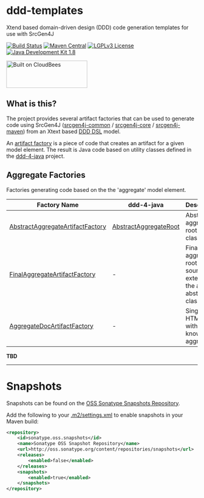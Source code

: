 ddd-templates
=============

Xtend based domain-driven design (DDD) code generation templates for use with SrcGen4J

[![Build Status](https://fuin-org.ci.cloudbees.com/job/ddd-templates/badge/icon)](https://fuin-org.ci.cloudbees.com/job/ddd-templates/)
[![Maven Central](https://maven-badges.herokuapp.com/maven-central/org.fuin.dsl.ddd/ddd-templates/badge.svg)](https://maven-badges.herokuapp.com/maven-central/org.fuin.dsl.ddd/ddd-templates/)
[![LGPLv3 License](http://img.shields.io/badge/license-LGPLv3-blue.svg)](https://www.gnu.org/licenses/lgpl.html)
[![Java Development Kit 1.8](https://img.shields.io/badge/JDK-1.8-green.svg)](http://www.oracle.com/technetwork/java/javase/downloads/jdk8-downloads-2133151.html)

<a href="https://fuin-org.ci.cloudbees.com/job/ddd-templates"><img src="http://www.fuin.org/images/Button-Built-on-CB-1.png" width="213" height="72" border="0" alt="Built on CloudBees"/></a>

What is this?
-------------
The project provides several artifact factories that can be used to generate code using SrcGen4J 
([srcgen4j-common](https://github.com/fuinorg/srcgen4j-common/) / [srcgen4j-core](https://github.com/fuinorg/srcgen4j-core/) / [srcgen4j-maven](https://github.com/fuinorg/srcgen4j-maven/)) 
from an Xtext based [DDD DSL](https://github.com/fuinorg/org.fuin.dsl.ddd) model.   

An [artifact factory](https://github.com/fuinorg/srcgen4j-commons/blob/master/src/main/java/org/fuin/srcgen4j/commons/ArtifactFactory.java) is a piece of code that creates an artifact for a given model element.
The result is Java code based on utility classes defined in the [ddd-4-java](https://github.com/fuinorg/ddd-4-java) project.

Aggregate Factories
-------------------
Factories generating code based on the the 'aggregate' model element.

Factory Name | ddd-4-java | Description
-------- | -------- | --------
[AbstractAggregateArtifactFactory](https://github.com/fuinorg/ddd-templates/blob/master/src/main/java/org/fuin/dsl/ddd/gen/aggregate/AbstractAggregateArtifactFactory.xtend) | [AbstractAggregateRoot](https://github.com/fuinorg/ddd-4-java/blob/master/src/main/java/org/fuin/ddd4j/ddd/AbstractAggregateRoot.java) | Abstract aggregate root Java class.
[FinalAggregateArtifactFactory](https://github.com/fuinorg/ddd-templates/blob/master/src/main/java/org/fuin/dsl/ddd/gen/aggregate/FinalAggregateArtifactFactory.xtend)   | - | Final aggregate root Java source extending the above abstract class.
[AggregateDocArtifactFactory](https://github.com/fuinorg/ddd-templates/blob/master/src/main/java/org/fuin/dsl/ddd/gen/aggregate/AggregateDocArtifactFactory.xtend)   | - | Single HTML page with all known aggregates.

**TBD**

- - - - - - - - -

Snapshots
=========

Snapshots can be found on the [OSS Sonatype Snapshots Repository](http://oss.sonatype.org/content/repositories/snapshots/org/fuin "Snapshot Repository"). 

Add the following to your [.m2/settings.xml](http://maven.apache.org/ref/3.2.1/maven-settings/settings.html "Reference configuration") to enable snapshots in your Maven build:

```xml
<repository>
    <id>sonatype.oss.snapshots</id>
    <name>Sonatype OSS Snapshot Repository</name>
    <url>http://oss.sonatype.org/content/repositories/snapshots</url>
    <releases>
        <enabled>false</enabled>
    </releases>
    <snapshots>
        <enabled>true</enabled>
    </snapshots>
</repository>
```
